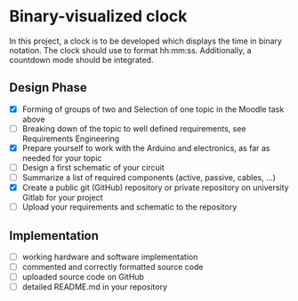 # Binary-visualized clock

In this project, a clock is to be developed which displays the time in binary notation. The clock should use to format hh:mm:ss. Additionally, a countdown mode should be integrated.

## Design Phase

- [x] Forming of groups of two and Selection of one topic in the Moodle task above
- [ ] Breaking down of the topic to well defined requirements, see Requirements Engineering
- [x] Prepare yourself to work with the Arduino and electronics, as far as needed for your topic
- [ ] Design a first schematic of your circuit
- [ ] Summarize a list of required components (active, passive, cables, ...)
- [x] Create a public git (GitHub) repository or private repository on university Gitlab for your project
- [ ] Upload your requirements and schematic to the repository

## Implementation

- [ ] working hardware and software implementation
- [ ] commented and correctly formatted source code
- [ ] uploaded source code on GitHub
- [ ] detailed README.md in your repository
